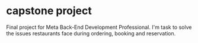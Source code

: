 # capstone project
 Final project for Meta Back-End Development Professional. I'm task to solve the issues restaurants face during ordering, booking and reservation.
